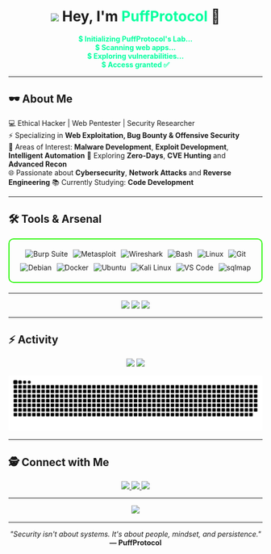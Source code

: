 
<h1 align="center">
  <img src="https://media.giphy.com/media/oEI9uBYSzLpBK/giphy.gif" width="40px"> 
  Hey, I'm <span style="color:#00ff9f;">PuffProtocol</span> 👾
</h1>

<!-- Terminal neon animado -->
<p align="center">
  <b style="color:#00ff9f;">$ Initializing PuffProtocol's Lab...</b><br>
  <b style="color:#00ff9f;">$ Scanning web apps...</b><br>
  <b style="color:#00ff9f;">$ Exploring vulnerabilities...</b><br>
  <b style="color:#00ff9f;">$ Access granted ✅</b>
</p>

---

## 🕶️ About Me

💻 Ethical Hacker | Web Pentester | Security Researcher  
⚡ Specializing in **Web Exploitation, Bug Bounty & Offensive Security**  
🎯 Areas of Interest: **Malware Development**, **Exploit Development**, **Intelligent Automation** 
📍 Exploring **Zero-Days**, **CVE Hunting** and **Advanced Recon**  
🌐 Passionate about **Cybersecurity**, **Network Attacks** and **Reverse Engineering**
📚 Currently Studying: **Code Development**  

---

## 🛠️ Tools & Arsenal

<!-- <p align="center">
  <img src="https://skillicons.dev/icons?i=linux,python,javascript,html,php,docker,bash" />
</p> -->

<div style="border: 2px solid #22F700; border-radius: 10px; padding: 20px; margin-bottom: 20px;">
  <div align="left" style="display: flex; flex-wrap: wrap; justify-content: center; gap: 10px;">
      <img src="https://img.shields.io/badge/Burp_Suite-FF6633?style=for-the-badge&logo=burp-suite&color=000000" alt="Burp Suite" />
      <img src="https://img.shields.io/badge/Metasploit-008C8C?style=for-the-badge&logo=metasploit&color=000000" alt="Metasploit" />
      <img src="https://img.shields.io/badge/Wireshark-009639?style=for-the-badge&logo=wireshark&color=000000" alt="Wireshark" />
      <img src="https://img.shields.io/badge/Bash-4EAA25?style=for-the-badge&logo=gnu-bash&color=000000" alt="Bash" />
      <img src="https://img.shields.io/badge/Linux-FCC624?style=for-the-badge&logo=linux&color=000000" alt="Linux" />
      <img src="https://img.shields.io/badge/Git-F05032?style=for-the-badge&logo=git&color=000000" alt="Git" />
      <img src="https://img.shields.io/badge/Debian-D70A53?style=for-the-badge&logo=debian&color=000000" alt="Debian" />
      <img src="https://img.shields.io/badge/Docker-2496ED?style=for-the-badge&logo=docker&color=000000" alt="Docker" />
      <img src="https://img.shields.io/badge/Ubuntu-E95420?style=for-the-badge&logo=ubuntu&color=000000" alt="Ubuntu" />
      <img src="https://img.shields.io/badge/Kali_Linux-557C94?style=for-the-badge&logo=kali-linux&color=000000" alt="Kali Linux" />
      <img src="https://img.shields.io/badge/VS_Code-007ACC?style=for-the-badge&logo=visual-studio-code`&color=000000" alt="VS Code" />
	 <img src="https://img.shields.io/badge/SQLMap-000000?style=for-the-badge&logo=sqlite&logoColor=green"  alt="sqlmap"/>
  </div>
</div>

---

<!-- Badges personalizadas do nível -->
<p align="center">
  <img src="https://img.shields.io/badge/Status-Offensive%20Security%20Learner-00ff9f?style=for-the-badge&logo=github&logoColor=white" />
  <img src="https://img.shields.io/badge/Rank-Web%20Pentester%20%7C%20Bug%20Bounty-00ff9f?style=for-the-badge&logo=github&logoColor=white" />
  <img src="https://img.shields.io/badge/Currently-Exploring%20CVE%20Research-00ff9f?style=for-the-badge&logo=github&logoColor=white" />
</p>

---

## ⚡ Activity

<p align="center">
  <img src="https://github-readme-stats.vercel.app/api?username=PuffProtocol&show_icons=true&theme=tokyonight&hide_border=true&bg_color=000000&title_color=00ff9f&icon_color=00ff9f&text_color=ffffff" width="48%" />
  <img src="https://github-readme-stats.vercel.app/api/top-langs/?username=PuffProtocol&layout=compact&theme=tokyonight&hide_border=true&bg_color=000000&title_color=00ff9f&text_color=ffffff" width="48%" />
</p>

<!-- Gráfico animado estilo hacker -->
<p align="center">
  <img src="https://raw.githubusercontent.com/Platane/snk/output/github-contribution-grid-snake.svg" alt="Snake animation" />
</p>

---

## 🕵️ Connect with Me

<p align="center">
  <a href="https://twitter.com/">
    <img src="https://img.shields.io/badge/-Twitter-000000?style=for-the-badge&logo=twitter&logoColor=00ff9f" />
  </a>
  <a href="https://linkedin.com/">
    <img src="https://img.shields.io/badge/-LinkedIn-000000?style=for-the-badge&logo=linkedin&logoColor=00ff9f" />
  </a>
  <a href="https://github.com/PuffProtocol">
    <img src="https://img.shields.io/badge/-GitHub-000000?style=for-the-badge&logo=github&logoColor=00ff9f" />
  </a>
</p>

---

<p align="center">
  <img src="https://media4.giphy.com/media/v1.Y2lkPTc5MGI3NjExeHdpNXZsMnJvanJzZ3l6M29zaXp0ZzB3ejI4YWN6ejd6NTVrOXJ3ciZlcD12MV9pbnRlcm5hbF9naWZfYnlfaWQmY3Q9Zw/jzHFPlw89eTqU/giphy.gif" width="700" />
</p>

---

<p align="center">
  <i>"Security isn't about systems. It's about people, mindset, and persistence."</i>  
  <b>— PuffProtocol</b>
</p>
